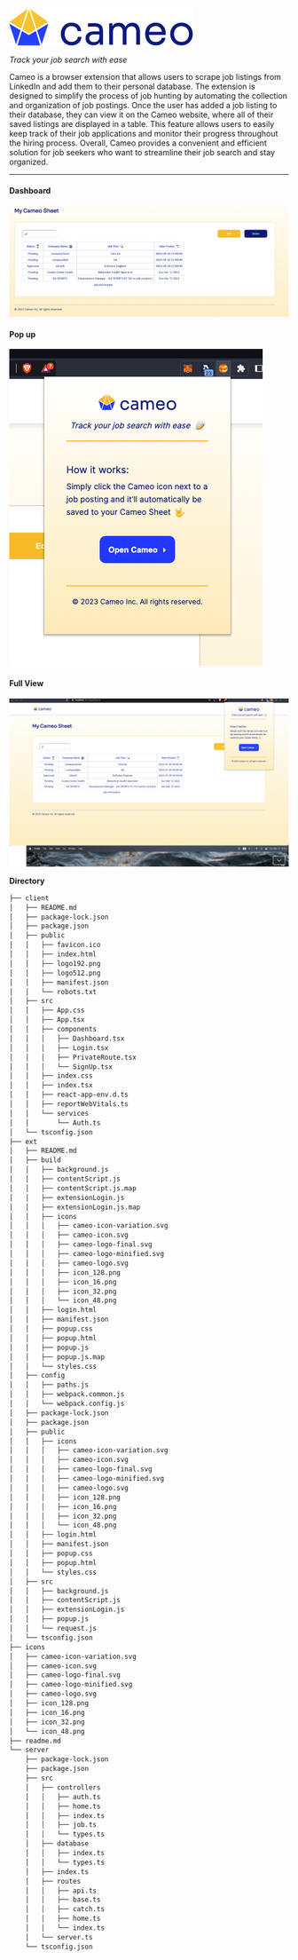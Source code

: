 ![cameo-logo-final.svg](icons/cameo-logo-final.svg)

*Track your job search with ease*

Cameo is a browser extension that allows users to scrape job listings from LinkedIn and add them to their personal database. The extension is designed to simplify the process of job hunting by automating the collection and organization of job postings. Once the user has added a job listing to their database, they can view it on the Cameo website, where all of their saved listings are displayed in a table. This feature allows users to easily keep track of their job applications and monitor their progress throughout the hiring process. Overall, Cameo provides a convenient and efficient solution for job seekers who want to streamline their job search and stay organized.

****

#### Dashboard
![full](icons/full.png)

#### Pop up
![popup](icons/popup.png)

#### Full View
![dashboard](icons/dashboard.png)


**Directory**

```html
├── client
│   ├── README.md
│   ├── package-lock.json
│   ├── package.json
│   ├── public
│   │   ├── favicon.ico
│   │   ├── index.html
│   │   ├── logo192.png
│   │   ├── logo512.png
│   │   ├── manifest.json
│   │   └── robots.txt
│   ├── src
│   │   ├── App.css
│   │   ├── App.tsx
│   │   ├── components
│   │   │   ├── Dashboard.tsx
│   │   │   ├── Login.tsx
│   │   │   ├── PrivateRoute.tsx
│   │   │   └── SignUp.tsx
│   │   ├── index.css
│   │   ├── index.tsx
│   │   ├── react-app-env.d.ts
│   │   ├── reportWebVitals.ts
│   │   └── services
│   │       └── Auth.ts
│   └── tsconfig.json
├── ext
│   ├── README.md
│   ├── build
│   │   ├── background.js
│   │   ├── contentScript.js
│   │   ├── contentScript.js.map
│   │   ├── extensionLogin.js
│   │   ├── extensionLogin.js.map
│   │   ├── icons
│   │   │   ├── cameo-icon-variation.svg
│   │   │   ├── cameo-icon.svg
│   │   │   ├── cameo-logo-final.svg
│   │   │   ├── cameo-logo-minified.svg
│   │   │   ├── cameo-logo.svg
│   │   │   ├── icon_128.png
│   │   │   ├── icon_16.png
│   │   │   ├── icon_32.png
│   │   │   └── icon_48.png
│   │   ├── login.html
│   │   ├── manifest.json
│   │   ├── popup.css
│   │   ├── popup.html
│   │   ├── popup.js
│   │   ├── popup.js.map
│   │   └── styles.css
│   ├── config
│   │   ├── paths.js
│   │   ├── webpack.common.js
│   │   └── webpack.config.js
│   ├── package-lock.json
│   ├── package.json
│   ├── public
│   │   ├── icons
│   │   │   ├── cameo-icon-variation.svg
│   │   │   ├── cameo-icon.svg
│   │   │   ├── cameo-logo-final.svg
│   │   │   ├── cameo-logo-minified.svg
│   │   │   ├── cameo-logo.svg
│   │   │   ├── icon_128.png
│   │   │   ├── icon_16.png
│   │   │   ├── icon_32.png
│   │   │   └── icon_48.png
│   │   ├── login.html
│   │   ├── manifest.json
│   │   ├── popup.css
│   │   ├── popup.html
│   │   └── styles.css
│   ├── src
│   │   ├── background.js
│   │   ├── contentScript.js
│   │   ├── extensionLogin.js
│   │   ├── popup.js
│   │   └── request.js
│   └── tsconfig.json
├── icons
│   ├── cameo-icon-variation.svg
│   ├── cameo-icon.svg
│   ├── cameo-logo-final.svg
│   ├── cameo-logo-minified.svg
│   ├── cameo-logo.svg
│   ├── icon_128.png
│   ├── icon_16.png
│   ├── icon_32.png
│   └── icon_48.png
├── readme.md
└── server
    ├── package-lock.json
    ├── package.json
    ├── src
    │   ├── controllers
    │   │   ├── auth.ts
    │   │   ├── home.ts
    │   │   ├── index.ts
    │   │   ├── job.ts
    │   │   └── types.ts
    │   ├── database
    │   │   ├── index.ts
    │   │   └── types.ts
    │   ├── index.ts
    │   ├── routes
    │   │   ├── api.ts
    │   │   ├── base.ts
    │   │   ├── catch.ts
    │   │   ├── home.ts
    │   │   └── index.ts
    │   └── server.ts
    └── tsconfig.json
```
